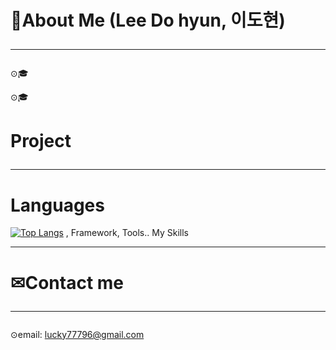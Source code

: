 # 👦About Me (Lee Do hyun, 이도현)<hr/>

⊙🎓 

⊙🎓 



# Project<hr/>

# Languages
[![Top Langs](https://github-readme-stats.vercel.app/api/top-langs/?useremail=lucky77795@naver.com)](https://github.com/ldhapple/github-readme-stats)
, Framework, Tools.. My Skills<hr/>

# ✉Contact me<hr/>
⊙email: lucky77796@gmail.com

